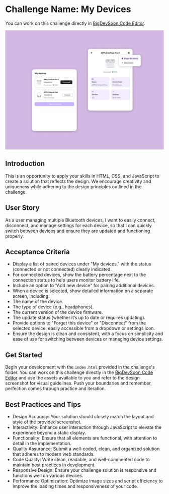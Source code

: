 # Challenge Name: My Devices

You can work on this challenge directly in [BigDevSoon Code Editor](https://app.bigdevsoon.me/challenges/my-devices/browser).

![My Devices Design](./design.png)

## Introduction

This is an opportunity to apply your skills in HTML, CSS, and JavaScript to create a solution that reflects the design. We encourage creativity and uniqueness while adhering to the design principles outlined in the challenge.

## User Story

As a user managing multiple Bluetooth devices, I want to easily connect, disconnect, and manage settings for each device, so that I can quickly switch between devices and ensure they are updated and functioning properly.

## Acceptance Criteria

- Display a list of paired devices under "My devices," with the status (connected or not connected) clearly indicated.
- For connected devices, show the battery percentage next to the connection status to help users monitor battery life.
- Include an option to "Add new device" for pairing additional devices.
- When a device is selected, show detailed information on a separate screen, including:
- The name of the device.
- The type of device (e.g., headphones).
- The current version of the device firmware.
- The update status (whether it’s up to date or requires updating).
- Provide options to "Forget this device" or "Disconnect" from the selected device, easily accessible from a dropdown or settings icon.
- Ensure the design is clean and consistent, with a focus on simplicity and ease of use for switching between devices or managing device settings.

## Get Started

Begin your development with the `index.html` provided in the challenge's folder. You can work on this challenge directly in the [BigDevSoon Code Editor](https://app.bigdevsoon.me/challenges/my-devices/browser) and use the assets available to you and refer to the design screenshot for visual guidelines. Push your boundaries and remember, perfection comes through practice and iteration.

## Best Practices and Tips

- Design Accuracy: Your solution should closely match the layout and style of the provided screenshot.
- Interactivity: Enhance user interaction through JavaScript to elevate the experience beyond a static display.
- Functionality: Ensure that all elements are functional, with attention to detail in the implementation.
- Quality Assurance: Submit a well-coded, clean, and organized solution that adheres to modern web standards.
- Code Quality: Write clean, readable, and well-commented code to maintain best practices in development.
- Responsive Design: Ensure your challenge solution is responsive and functions well on various devices.
- Performance Optimization: Optimize image sizes and script efficiency to improve the loading times and responsiveness of your code.
